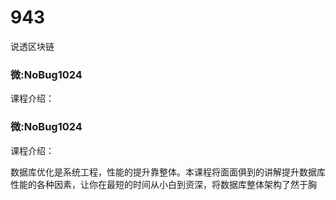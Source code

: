 # 943
说透区块链
### 微:NoBug1024 


课程介绍：

### 微:NoBug1024 


课程介绍：

数据库优化是系统工程，性能的提升靠整体。本课程将面面俱到的讲解提升数据库性能的各种因素，让你在最短的时间从小白到资深，将数据库整体架构了然于胸
